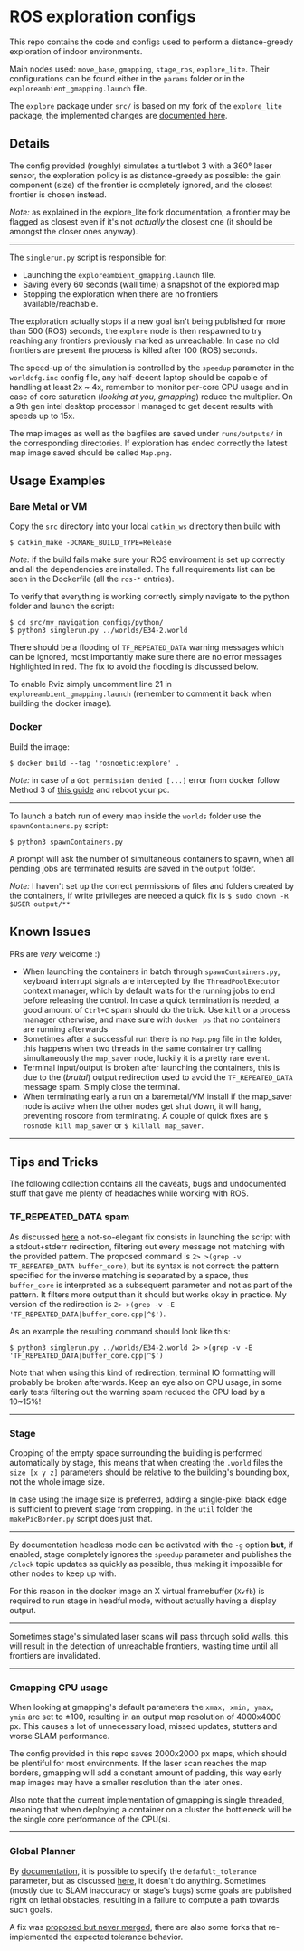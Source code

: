 # ROS exploration configs
This repo contains the code and configs used to perform a distance-greedy 
exploration of indoor environments.

Main nodes used: `move_base`, `gmapping`, `stage_ros`, `explore_lite`.
Their configurations can be found either in the `params` folder or 
in the `exploreambient_gmapping.launch` file.

The `explore` package under `src/` is based on my fork of the `explore_lite` package, 
the implemented changes are [documented here](https://github.com/prina404/m-explore).

## Details

The config provided (roughly) simulates a turtlebot 3 with a 360° laser sensor, 
the exploration policy is as distance-greedy as possible: 
the gain component (size) of the frontier is completely ignored, and the closest frontier is chosen instead.

*Note:* as explained in the explore_lite fork documentation, a frontier may be flagged as closest even if 
it's not *actually* the closest one (it should be amongst the closer ones anyway).

---

The `singlerun.py` script is responsible for:
- Launching the `exploreambient_gmapping.launch` file.
- Saving every 60 seconds (wall time) a snapshot of the explored map
- Stopping the exploration when there are no frontiers available/reachable.

The exploration actually stops if a new goal isn't being published for more than 500 (ROS) seconds, 
the `explore` node is then respawned to try reaching any frontiers previously marked as unreachable. 
In case no old frontiers are present the process is killed after 100 (ROS) seconds.

The speed-up of the simulation is controlled by the `speedup` parameter in the `worldcfg.inc` config file,
any half-decent laptop should be capable of handling at least 2x ~ 4x, remember to monitor per-core CPU usage
and in case of core saturation (*looking at you, gmapping*) reduce the multiplier.
On a 9th gen intel desktop processor I managed to get decent results with speeds up to 15x.

The map images as well as the bagfiles are saved under `runs/outputs/` in the corresponding directories.
If exploration has ended correctly the latest map image saved should be called `Map.png`.


## Usage Examples

### Bare Metal or VM 

Copy the `src` directory into your local `catkin_ws` directory then build with
```shell
$ catkin_make -DCMAKE_BUILD_TYPE=Release
```
*Note:* if the build fails make sure your ROS environment is set up correctly and all the dependencies are installed. The full requirements list can be seen in the Dockerfile (all the `ros-*` entries).

To verify that everything is working correctly simply navigate to the python folder and launch the script:
```shell
$ cd src/my_navigation_configs/python/
$ python3 singlerun.py ../worlds/E34-2.world
```
There should be a flooding of `TF_REPEATED_DATA` warning messages which can be ignored, 
most importantly make sure there are no error messages highlighted in red.
The fix to avoid the flooding is discussed below.

To enable Rviz simply uncomment line 21 in `exploreambient_gmapping.launch` 
(remember to comment it back when building the docker image).

### Docker

Build the image:
```shell
$ docker build --tag 'rosnoetic:explore' .
```
*Note:* in case of a `Got permission denied [...]` error from docker follow Method 3 of [this guide](https://phoenixnap.com/kb/docker-permission-denied) and reboot your pc.

---
To launch a batch run of every map inside the `worlds` folder use the `spawnContainers.py` script:
```shell
$ python3 spawnContainers.py
```
A prompt will ask the number of simultaneous containers to spawn, when all pending jobs are 
terminated results are saved in the `output` folder.

*Note:* I haven't set up the correct permissions of files and folders created by the containers, 
if write privileges are needed a quick fix is `$ sudo chown -R $USER output/**`

## Known Issues
PRs are *very* welcome :)

- When launching the containers in batch through `spawnContainers.py`, keyboard interrupt 
  signals are intercepted by the `ThreadPoolExecutor` context manager, 
  which by default waits for the running jobs to end before releasing the control.
  In case a quick termination is needed, a good amount of `Ctrl+C` spam should do the trick.
  Use `kill` or a process manager otherwise, and make sure with `docker ps` that no containers
  are running afterwards
- Sometimes after a successful run there is no `Map.png` file in the folder, 
  this happens when two threads in the same container try calling simultaneously
  the `map_saver` node, luckily it is a pretty rare event.
- Terminal input/output is broken after launching the containers, this is due to the
  (*brutal*) output redirection used to avoid the `TF_REPEATED_DATA` message spam. 
  Simply close the terminal. 
- When terminating early a run on a baremetal/VM install if the map_saver node
  is active when the other nodes get shut down, it will hang, preventing roscore from terminating. 
  A couple of quick fixes are `$ rosnode kill map_saver` or `$ killall map_saver`.

---
## Tips and Tricks
The following collection contains all the caveats, bugs and 
undocumented stuff that gave me plenty of headaches while working with ROS.   

### TF_REPEATED_DATA spam
As discussed [here](https://github.com/ros/geometry2/issues/467#issuecomment-1238639474) a not-so-elegant
fix consists in launching the script with a stdout+stderr redirection, filtering out
every message not matching with the provided pattern. 
The proposed command is `2> >(grep -v TF_REPEATED_DATA buffer_core)`, but its syntax is not
correct: the pattern specified for the inverse matching is separated by a space, 
thus `buffer_core` is interpreted as a subsequent parameter and not as part of the pattern. 
It filters more output than it should but works okay in practice. 
My version of the redirection is `2> >(grep -v -E 'TF_REPEATED_DATA|buffer_core.cpp|^$')`.

As an example the resulting command should look like this:
```shell
$ python3 singlerun.py ../worlds/E34-2.world 2> >(grep -v -E 'TF_REPEATED_DATA|buffer_core.cpp|^$')
```


Note that when using this kind of redirection, terminal IO formatting will probably be broken afterwards.
Keep an eye also on CPU usage, in some early tests filtering out the warning spam reduced the CPU load
by a 10~15%!

---
### Stage
Cropping of the empty space surrounding the building is performed automatically by stage, 
this means that when creating the `.world` files the `size [x y z]` parameters should be relative
to the building's bounding box, not the whole image size.

In case using the image size is preferred, adding a single-pixel black edge is sufficient to prevent
stage from cropping. In the `util` folder the `makePicBorder.py` script does just that.

---
By documentation headless mode can be activated with the `-g` option 
__but__, if enabled, stage completely ignores the `speedup` parameter and publishes the `/clock` 
topic updates as quickly as possible, thus making it impossible for other nodes to keep up
with. 

For this reason in the docker image an X virtual framebuffer (`Xvfb`) 
is required to run stage in headful mode, without actually having a display output.

---
Sometimes stage's simulated laser scans will pass through solid walls, this will result
in the detection of unreachable frontiers, wasting time until all frontiers are invalidated.

---
### Gmapping CPU usage

When looking at gmapping's default parameters the `xmax, xmin, ymax, ymin` are set to $\pm 100$, 
resulting in an output map resolution of 4000x4000 px. This causes a lot of unnecessary load,
missed updates, stutters and worse SLAM performance.

The config provided in this repo saves 2000x2000 px maps, 
which should be plentiful for most environments.
If the laser scan reaches the map borders, gmapping will add a constant amount of padding, 
this way early map images may have a smaller resolution than the later ones.

Also note that the current implementation of gmapping is single threaded, meaning that when deploying
a container on a cluster the bottleneck will be the single core performance of the CPU(s).

---
### Global Planner

By [documentation,](http://wiki.ros.org/global_planner) it is possible to specify the
`defafult_tolerance` parameter, but as discussed [here](https://answers.ros.org/question/239236/setting-default-tolerance-on-global-planner-with-move-base/), 
it doesn't do anything. Sometimes (mostly due to SLAM inaccuracy or stage's bugs) 
some goals are published right on lethal obstacles, resulting in a failure to compute a path towards 
such goals.

A fix was [proposed but never merged](https://github.com/ros-planning/navigation/pull/1041), 
there are also some forks that re-implemented the expected tolerance behavior.
